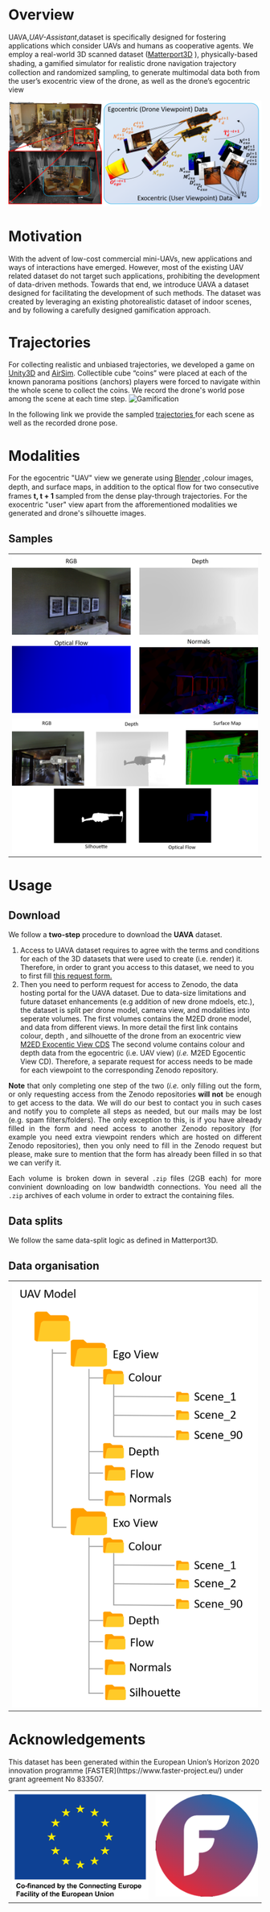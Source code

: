 <h1 id="overview">Overview</h1>
 UAVA,<i>UAV-Assistant</i>,dataset is specifically designed for fostering applications which consider UAVs and humans as cooperative agents. We employ a real-world 3D scanned dataset (<a href="https://niessner.github.io/Matterport/">Matterport3D</a>
), physically-based shading, a gamiﬁed simulator for realistic drone navigation trajectory collection and randomized sampling, to generate multimodal data both from the user’s exocentric view of the drone, as well as the drone’s egocentric view
 <p>
 <img src="./assets/images/dataset_concept.png" alt="DatasetConcept">
 </p>

 <h1 id="motivation">Motivation</h1>
With the advent of low-cost commercial mini-UAVs, new applications and ways of interactions have emerged.
However, most of the existing UAV related dataset do not target such applications, prohibiting the development of data-driven methods.
Towards that end, we introduce UAVA a dataset designed for facilitating the development of such methods.
The dataset was created by leveraging an existing photorealistic dataset of indoor scenes, and by following a carefully designed gamification approach.

<h1>Trajectories</h1>
For collecting realistic and unbiased trajectories, we developed a game on <a href="https://unity.com/">Unity3D</a> and <a href="https://microsoft.github.io/AirSim/">AirSim</a>.
Collectible cube “coins” were placed at each of the known panorama positions (anchors) players were forced to navigate within the whole scene to collect the coins.
We record the drone's world pose among the scene at each time step.

<img src="./assets/videos/Unity_game.gif" alt="Gamification">

 In the following link we provide the sampled <a href="./trajectories/trajectories.zip" download>
trajectories
</a> for each scene as well as the recorded drone pose.

<h1> Modalities </h1>
For the egocentric "UAV" view we generate using <a href="https://www.blender.org/">Blender</a> ,colour images, depth, and surface maps, in addition to the optical ﬂow for two consecutive frames <b>t, t + 1 </b> sampled from the dense play-through trajectories.
For the exocentric "user" view apart from the afforementioned modalities we generated and drone's silhouette images.
<h2> Samples </h2>
<table>
<tr>
<td>
<img src="./assets/images/EgoSamples.png" alt="EgoSamples">
</td>
</tr>
<tr>
<td>
<img src="./assets/images/ExoSamples.png" alt="ExoSamples">
</td>
</tr>
</table>

 <h1> Usage </h1>

 <h2> Download </h2>
<p>We follow a <b>two-step</b> procedure to download the <b>UAVA</b> dataset.</p>

<p style="text-align: justify;">
<ol>
  <li>
    Access to UAVA dataset requires to agree with the terms and conditions for each of the 3D datasets that were used to create (i.e. render) it. Therefore, in order to grant you access to this dataset, we need to you to first fill <a href="https://forms.gle/uCAZutW8PGzR8Mhn9">this request form.</a>
  </li>
  <li>
    Then you need to perform request for access to Zenodo, the data hosting portal for the UAVA dataset. Due to data-size limitations and future dataset enhancements (e.g addition of new drone mdoels, etc.), the dataset is split per drone model, camera view, and modalities into seperate volumes.
    The first volumes contains the M2ED drone model, and  data from different views.
    In more detail the first link contains colour, depth , and silhouette of the drone from an exocentric view <a href="https://zenodo.org/record/3994337#.Xz_ruzVoSUk">M2ED Exocentic View CDS</a>
    The second volume contains colour and depth data from the egocentric (i.e. UAV view)
     <a href="https://zenodo.org/record/3994461#.Xz_qSjVoSUk"></a> (<i>i.e.</i> M2ED Egocentic View CD).
    Therefore, a separate request for access needs to be made for each viewpoint to the corresponding Zenodo repository.
  </li>
</ol>
</p>
<p style="text-align: justify;">
  <b>Note</b> that only completing one step of the two (<i>i.e.</i> only filling out the form, or only requesting access from the Zenodo repositories <b>will not</b> be enough to get access to the data. We will do our best to contact you in such cases and notify you to complete all steps as needed, but our mails may be lost (e.g. spam filters/folders). 
  The only exception to this, is if you have already filled in the form and need access to another Zenodo repository (for example you need extra viewpoint renders which are hosted on different Zenodo repositories), then you only need to fill in the Zenodo request but please, make sure to mention that the form has already been filled in so that we can verify it.
</p>

<p style="text-align: justify;">
Each volume is broken down in several <code>.zip</code> files (2GB each) for more convinient downloading on low bandwidth connections. You need all the <code>.zip</code> archives of each volume in order to extract the containing files.
</p>

 <h2> Data splits </h2>
 We follow the same data-split logic as defined in Matterport3D.

<h2> Data organisation</h2>
<table>
<tr>
<td>
<img src="./assets/images/organisation.png" alt="datatree">
</td>
</tr>
</table>
 <h1> Acknowledgements </h1>
 This dataset has been generated within the European Union’s Horizon 2020 innovation programme [FASTER](https://www.faster-project.eu/) under grant agreement No 833507.

 <table>
<tr>
<td>
<img src="./assets/images/eu.png" alt="eu">
</td>
<td>
<img src="./assets/images/faster.png" alt="faster">
</td>
</tr>
</table>
